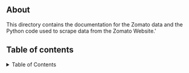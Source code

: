 
## About

This directory contains the documentation for the Zomato data and the Python code used to scrape data from the Zomato Website.'

## Table of contents

<!-- TABLE OF CONTENTS -->
<details>
  <summary>Table of Contents</summary>
  <ol>
    <li>
      <a href="#about-the-project">Introduction</a>
    </li>
    <li>
      <a href="#about-the-project">Purpose of study</a>
    </li>
    <li>
      <a href="#about-the-project">Properties</a>
      <ul>
        <li><a href="#prerequisites">File Format</a></li>
        <li><a href="#installation">Content</a></li>
        <li><a href="#installation">Size</a></li>
      </ul>
    </li>
    <li>
      <a href="#about-the-project">Source</a>
    </li>
    <li>
      <a href="#about-the-project">Variable names and description</a>
    </li>
    <li>
      <a href="#about-the-project">Codes and Scripts</a>
    </li>
    <li>
      <a href="#about-the-project">Procedure</a>
      <ul>
        <li><a href="#prerequisites">Phase I</a></li>
        <li><a href="#installation">Phase II</a></li>
      </ul>
    </li>
    
    <li>
      <a href="#getting-started">Software Used</a>
    </li>
  </ol>
</details>
